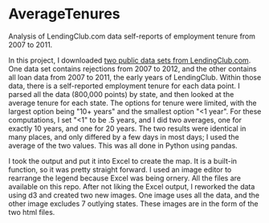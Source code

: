 # AverageTenures
Analysis of LendingClub.com data self-reports of employment tenure from 2007 to 2011.

In this project, I downloaded [two public data sets from LendingClub.com](https://www.lendingclub.com/info/download-data.action).  One data set contains rejections from 2007 to 2012, and the other contains all loan data from 2007 to 2011, the early years of LendingClub.  Within those data, there is a self-reported employment tenure for each data point.  I parsed all the data (800,000 points) by state, and then looked at the average tenure for each state. The options for tenure were limited, with the largest option being "10+ years" and the smallest option "<1 year".  For these computations, I set "<1" to be .5 years, and I did two averages, one for exactly 10 years, and one for 20 years.  The two results were identical in many places, and only differed by a few days in most days; I used the average of the two values. This was all done in Python using pandas.

I took the output and put it into Excel to create the map.  It is a built-in function, so it was pretty straight forward.  I used an image editor to rearrange the legend because Excel was being ornery. All the files are available on this repo. After not liking the Excel output, I reworked the data using d3 and created two new images.  One image uses all the data, and the other image excludes 7 outlying states. These images are in the form of the two html files.
